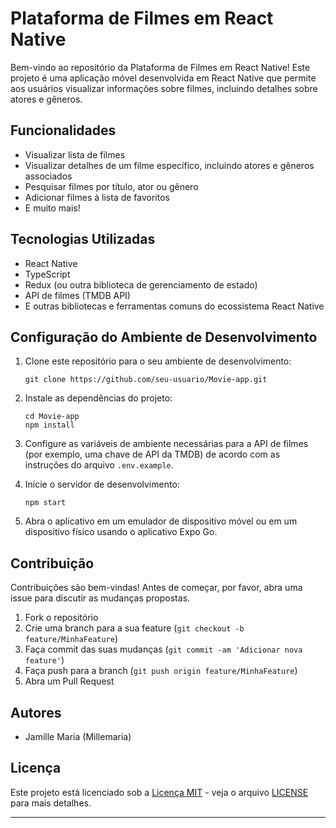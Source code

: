 # Plataforma de Filmes em React Native

Bem-vindo ao repositório da Plataforma de Filmes em React Native! Este projeto é uma aplicação móvel desenvolvida em React Native que permite aos usuários visualizar informações sobre filmes, incluindo detalhes sobre atores e gêneros.

## Funcionalidades

- Visualizar lista de filmes
- Visualizar detalhes de um filme específico, incluindo atores e gêneros associados
- Pesquisar filmes por título, ator ou gênero
- Adicionar filmes à lista de favoritos
- E muito mais!

## Tecnologias Utilizadas

- React Native
- TypeScript
- Redux (ou outra biblioteca de gerenciamento de estado)
- API de filmes (TMDB API)
- E outras bibliotecas e ferramentas comuns do ecossistema React Native

## Configuração do Ambiente de Desenvolvimento

1. Clone este repositório para o seu ambiente de desenvolvimento:

   ```
   git clone https://github.com/seu-usuario/Movie-app.git
   ```

2. Instale as dependências do projeto:

   ```
   cd Movie-app
   npm install
   ```

3. Configure as variáveis de ambiente necessárias para a API de filmes (por exemplo, uma chave de API da TMDB) de acordo com as instruções do arquivo `.env.example`.

4. Inicie o servidor de desenvolvimento:

   ```
   npm start
   ```

5. Abra o aplicativo em um emulador de dispositivo móvel ou em um dispositivo físico usando o aplicativo Expo Go.

## Contribuição

Contribuições são bem-vindas! Antes de começar, por favor, abra uma issue para discutir as mudanças propostas.

1. Fork o repositório
2. Crie uma branch para a sua feature (`git checkout -b feature/MinhaFeature`)
3. Faça commit das suas mudanças (`git commit -am 'Adicionar nova feature'`)
4. Faça push para a branch (`git push origin feature/MinhaFeature`)
5. Abra um Pull Request

## Autores

  - Jamille Maria (Millemaria)

## Licença

Este projeto está licenciado sob a [Licença MIT](https://opensource.org/licenses/MIT) - veja o arquivo [LICENSE](LICENSE) para mais detalhes.

---
